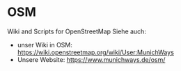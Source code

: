 # OSM
Wiki and Scripts for OpenStreetMap
Siehe auch:
* unser Wiki in OSM: https://wiki.openstreetmap.org/wiki/User:MunichWays
* Unsere Website: https://www.munichways.de/osm/
